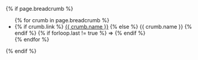 {% if page.breadcrumb %}
  <ul class="breadcrumb breadcrumb-{% cycle 'top', 'bottom' %}">
    {% for crumb in page.breadcrumb %}
      <li>
        {% if crumb.link %}
          <a href="{{ crumb.link }}">{{ crumb.name }}</a>
        {% else %}
          {{ crumb.name }}
        {% endif %}
        {% if forloop.last != true %}
          &rArr;
        {% endif %}
      </li>
    {% endfor %}
  </ul>
{% endif %}

